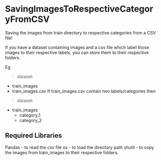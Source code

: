 # SavingImagesToRespectiveCategoryFromCSV
Saving the images from train directory to respective categories from a CSV file! <br>

If you have a dataset containing images and a csv file which label those images to their respective labels, you can store them to their respective folders.

Eg
> dataset:
  - train_images
  - train_images.csv
If train_images.csv contain two labels/categories then
> dataset:
  - train_images
    - category_1
    - category_2
  
## Required Libraries
Pandas - to read the csv file
os - to load the directory path
shutil - to copy the images from train_images to their respective folders.
